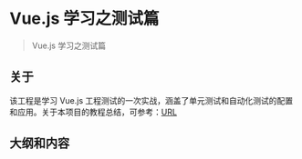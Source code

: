 # Vue.js 学习之测试篇

> Vue.js 学习之测试篇

## 关于
该工程是学习 Vue.js 工程测试的一次实战，涵盖了单元测试和自动化测试的配置和应用。关于本项目的教程总结，可参考：[URL](#)

## 大纲和内容
